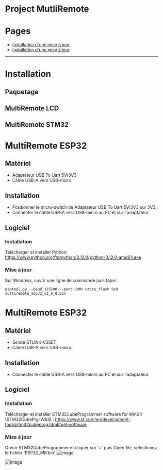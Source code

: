 Project MutliRemote
=============================

# Pages
- [Installation d'une mise à jour](#installation)
- [Installation d'une mise à jour](#Link)

----------------------------------

# Installation


## Paquetage


## MultiRemote LCD

## MultiRemote STM32

# MultiRemote ESP32
## Matériel
- Adaptateur USB To Uart 5V/3V3
- Câble USB-A vers USB-micro

## Installation
- Positionner le micro-switch de Adaptateur USB To Uart 5V/3V3 sur 3V3.
- Connecter le câble USB-A vers USB-micro au PC et sur l'adaptateur.
  
## Logiciel
### Installation
Télécharger et installer Python:
https://www.python.org/ftp/python/3.12.0/python-3.12.0-amd64.exe

### Mise à jour


Sur Windows, ouvrir une ligne de commande puis taper :
```
esptool.py --baud 115200 --port COMx write_flash 0x0 multiremote_esp32_v1_0_0.bin
```


# MultiRemote ESP32
## Matériel
- Sonde STLINK-V3SET
- Câble USB-A vers USB-micro

## Installation

- Connecter le câble USB-A vers USB-micro au PC et sur l'adaptateur.
  
## Logiciel
### Installation
Télécharger et installer STM32CubeProgrammer software for Win64 (STM32CubePrg-W64) :
https://www.st.com/en/development-tools/stm32cubeprog.html#get-software

### Mise à jour
Ouvrir STM32CubeProgrammer et cliquer sur '+' puis Open file, selectionez le fichier 'ESP32_MR.bin'
![image](https://github.com/danpham/multiremote.github.io/assets/150057/81b6a269-3c49-45da-b97a-1f2f2f7a5482)

![image](https://github.com/danpham/multiremote.github.io/assets/150057/62696fd0-7769-4b37-be79-dd7e2a42c86e)


